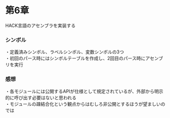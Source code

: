 # 第6章
HACK言語のアセンブラを実装する  

### シンボル
・定義済みシンボル、ラベルシンボル、変数シンボルの3つ  
・初回のパース時にはシンボルテーブルを作成し、2回目のパース時にアセンブリを実行  

### 感想
・各モジュールには公開するAPIが仕様として規定されているが、外部から明示的に呼び出す必要はないと思われる  
・モジュールの疎結合化という観点からはむしろ非公開とするほうが望ましいのでは  